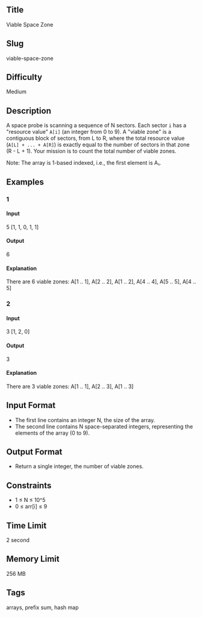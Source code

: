 ## Title

Viable Space Zone

## Slug

viable-space-zone

## Difficulty

Medium

## Description

A space probe is scanning a sequence of N sectors. Each sector `i` has a "resource value" `A[i]` (an integer from 0 to 9).
A "viable zone" is a contiguous block of sectors, from L to R, where the total resource value (`A[L] + ... + A[R]`) is exactly equal to the number of sectors in that zone (R - L + 1).
Your mission is to count the total number of viable zones.

Note: The array is 1-based indexed, i.e., the first element is A₁.

## Examples

### 1

#### Input

5
[1, 1, 0, 1, 1]

#### Output

6

#### Explanation

There are 6 viable zones: A[1 .. 1], A[2 .. 2], A[1 .. 2], A[4 .. 4], A[5 .. 5], A[4 .. 5]

### 2

#### Input

3
[1, 2, 0]

#### Output

3

#### Explanation

There are 3 viable zones: A[1 .. 1], A[2 .. 3], A[1 .. 3]

## Input Format

- The first line contains an integer N, the size of the array. 
- The second line contains N space-separated integers, representing the elements of the array (0 to 9).

## Output Format

- Return a single integer, the number of viable zones.

## Constraints

- 1 ≤ N ≤ 10^5
- 0 ≤ arr[i] ≤ 9

## Time Limit

2 second

## Memory Limit

256 MB

## Tags

arrays, prefix sum, hash map